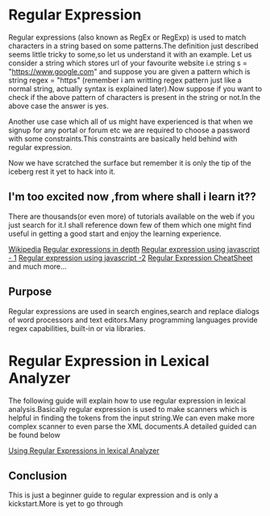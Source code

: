 # Regular Expression
Regular expressions (also known as RegEx or RegExp) is used to match characters in a string based on some patterns.The definition just described seems little tricky to some,so let us understand it with an example.
Let us consider a string which stores url of your favourite website i.e string s = "https://www.google.com" and suppose you are given a pattern which is string regex = "https" (remember i am writting regex pattern just like a normal string, actually syntax is explained later).Now suppose if you want to check if the above pattern of characters is present in the string or not.In the above case the answer is yes.

Another use case which all of us might have experienced is that when we signup for any portal or forum etc we are required to choose a password with some constraints.This constraints are basically held behind with regular expression.

 Now we have scratched the surface but remember it is only the tip of the iceberg rest it yet to hack into it.
 
 ## I'm too excited now ,from where shall i learn it??
 
 There are thousands(or even more) of tutorials available on the web if you just search for it.I shall reference down few of them which one might find useful in getting a good start and enjoy the learning experience.
 
[Wikipedia](https://en.wikipedia.org/wiki/Regular_expression)
[Regular expressions in depth](https://www.regular-expressions.info/)
 [Regular expression using javascript - 1]()
 [Regular expression using javascript -2](https://developer.mozilla.org/en-US/docs/Web/JavaScript/Guide/Regular_Expressions)
 [Regular Expression CheatSheet](https://medium.com/factory-mind/regex-tutorial-a-simple-cheatsheet-by-examples-649dc1c3f285)
 and much more...
 
 ## Purpose
 Regular expressions are used in search engines,search and replace dialogs of word processors and text editors.Many programming languages provide regex capabilities, built-in or via libraries. 
 
 # Regular Expression in Lexical Analyzer
 The following guide will explain how to use regular expression in lexical analysis.Basically regular expression is used to make scanners which is helpful in finding the tokens from the input string.We can even make more complex scanner to even parse the XML documents.A detailed guided can be found below
 
[Using Regular Expressions in lexical Analyzer](http://effbot.org/zone/xml-scanner.htm)

## Conclusion
This is just a beginner guide to regular expression and is only a kickstart.More is yet to go through
